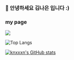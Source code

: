 ### 👋 안녕하세요 김나은 입니다 :)

<!--
**knxxxn/knxxxn** is a ✨ _special_ ✨ repository because its `README.md` (this file) appears on your GitHub profile.

Here are some ideas to get you started:

- 🔭 I’m currently working on ...
- 🌱 I’m currently learning ...
- 👯 I’m looking to collaborate on ...
- 🤔 I’m looking for help with ...
- 💬 Ask me about ...
- 📫 How to reach me: ...
- 😄 Pronouns: ...
- ⚡ Fun fact: ...
-->

### my page
<a href="https://velog.io/@nxxxn">
  <img src="https://img.shields.io/badge/velog-20C997?style=flat-square&logo=velog&logoColor=white&link=https://velog.io/@nxxxn"/>
</a>

![Top Langs](https://github-readme-stats.vercel.app/api/top-langs/?username=knxxxn&hide_progress=true)

[![knxxxn's GitHub stats](https://github-readme-stats.vercel.app/api?username=knxxxn&include_all_commits=true&show_icons=true&theme=radical)](https://github.com/knxxxn/github-readme-stats)

